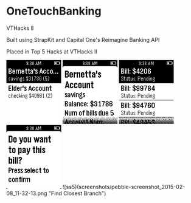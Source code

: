 # OneTouchBanking
VTHacks II

Built using StrapKit and Capital One's Reimagine Banking API

Placed in Top 5 Hacks at VTHacks II

![ss1](screenshots/pebble-screenshot_2015-02-08_09-38-38.png "Accounts")
![ss2](screenshots/pebble-screenshot_2015-02-08_09-38-52.png "Account Details")
![ss3](screenshots/pebble-screenshot_2015-02-08_09-38-55.png "Check Bills")
![ss4](screenshots/pebble-screenshot_2015-02-08_09-39-00.png "Pay Bills")
![ss5)(screenshots/pebble-screenshot_2015-02-08_11-32-13.png "Find Closest Branch")
